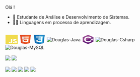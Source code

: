 Olá !

- 🔭 Estudante de Análise e Desenvolvimento de Sistemas.
- 👨‍🎓 Linguagens em processo de aprendizagem.

<div>
<div style="display: inline_block"><br>
  <img align="center" alt="Douglas-Js" height="30" width="40" src="https://raw.githubusercontent.com/devicons/devicon/master/icons/javascript/javascript-plain.svg">
  <img align="center" alt="Douglas-HTML" height="30" width="40" src="https://raw.githubusercontent.com/devicons/devicon/master/icons/html5/html5-original.svg">
  <img align="center" alt="Douglas-CSS" height="30" width="40" src="https://raw.githubusercontent.com/devicons/devicon/master/icons/css3/css3-original.svg">
  <img align="center" alt="Douglas-Java" height="30" width="40" src="https://raw.githubusercontent.com/jmnote/z-icons/master/svg/java.svg">
  <img align="center" alt="Douglas-Csharp" height="30" width="40" src="https://raw.githubusercontent.com/devicons/devicon/master/icons/csharp/csharp-original.svg">
  <img align="center" alt="Douglas-Csharp" height="30" width="40" src="https://raw.githubusercontent.com/jmnote/z-icons/master/svg/php.svg">
  <img align="center" alt="Douglas-MySQL" height="30" width="55" src="https://img.shields.io/badge/MySQL-005C84?style=for-the-badge&logo=mysql&logoColor=white">
</div>
  <br>
<div>
  <img height="180em" src="https://github-readme-stats.vercel.app/api?username=Douglashjf10&theme=great-gatsby&show_icons=true">
  <img height="180em" src="https://github-readme-stats.vercel.app/api/top-langs/?username=Douglashjf10&layout=compact">
</div>
  <br>
  <div> 
  <a href="https://instagram.com/douglas_henrr" target="_blank"><img src="https://img.shields.io/badge/-Instagram-%23E4405F?style=for-the-badge&logo=instagram&logoColor=white" target="_blank"></a>
  <a href="https://www.facebook.com/douglas.henrique.94" target="_blank"><img src="https://img.shields.io/badge/-Facebook-%230077B5?style=for-the-badge&logo=facebook&logoColor=white" target="_blank"></a>
  <a href = "douglas-hjf@hotmail.com"><img src="https://img.shields.io/badge/-Hotmail-%23333?style=for-the-badge&logo=hotmail&logoColor=white" target="_blank"></a>
  <a href="https://www.linkedin.com/in/douglas-henrique-almeida-561b27236/" target="_blank"><img src="https://img.shields.io/badge/-LinkedIn-%230077B5?style=for-the-badge&logo=linkedin&logoColor=white" target="_blank"></a>
  <a href="https://gitlab.com/Douglashjf" target="_blank"><img src="https://img.shields.io/badge/GitLab-330F63?style=for-the-badge&logo=gitlab&logoColor=white"></a>
</div>
